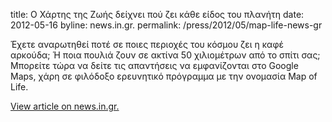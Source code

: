 title: Ο Χάρτης της Ζωής δείχνει πού ζει κάθε είδος του πλανήτη
date: 2012-05-16
byline:  news.in.gr.
permalink: /press/2012/05/map-life-news-gr


Έχετε αναρωτηθεί ποτέ σε ποιες περιοχές του κόσμου ζει η καφέ αρκούδα; Ή ποια πουλιά ζουν σε ακτίνα 50 χιλιομέτρων από το σπίτι σας; Μπορείτε τώρα να δείτε τις απαντήσεις να εμφανίζονται στο Google Maps, χάρη σε φιλόδοξο ερευνητικό πρόγραμμα με την ονομασία Map of Life.

[View article on news.in.gr.](http://news.in.gr/science-technology/article/?aid=1231196193)
